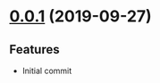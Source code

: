 # [0.0.1](https://github.com/compulim/react-drop-to-upload/releases/tag/0.0.1) (2019-09-27)

## Features

* Initial commit
